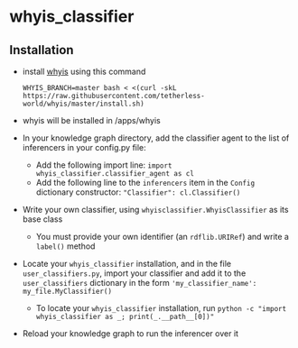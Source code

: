 # whyis_classifier

## Installation
- install [whyis](http://tetherless-world.github.io/whyis/install) using this command
  ```
  WHYIS_BRANCH=master bash < <(curl -skL https://raw.githubusercontent.com/tetherless-world/whyis/master/install.sh)
  ```
- whyis will be installed in /apps/whyis

- In your knowledge graph directory, add the classifier agent to the list of inferencers in your config.py file:
  * Add the following import line: `import whyis_classifier.classifier_agent as cl`
  * Add the following line to the `inferencers` item in the `Config` dictionary constructor: `"Classifier": cl.Classifier()`

- Write your own classifier, using `whyisclassifier.WhyisClassifier` as its base class
  * You must provide your own identifier (an `rdflib.URIRef`) and write a `label()` method

- Locate your `whyis_classifier` installation, and in the file `user_classifiers.py`, import your classifier and add it to the `user_classifiers` dictionary in the form `'my_classifier_name': my_file.MyClassifier()`
  * To locate your `whyis_classifier` installation, run `python -c "import whyis_classifier as _; print(_.__path__[0])"`

- Reload your knowledge graph to run the inferencer over it
